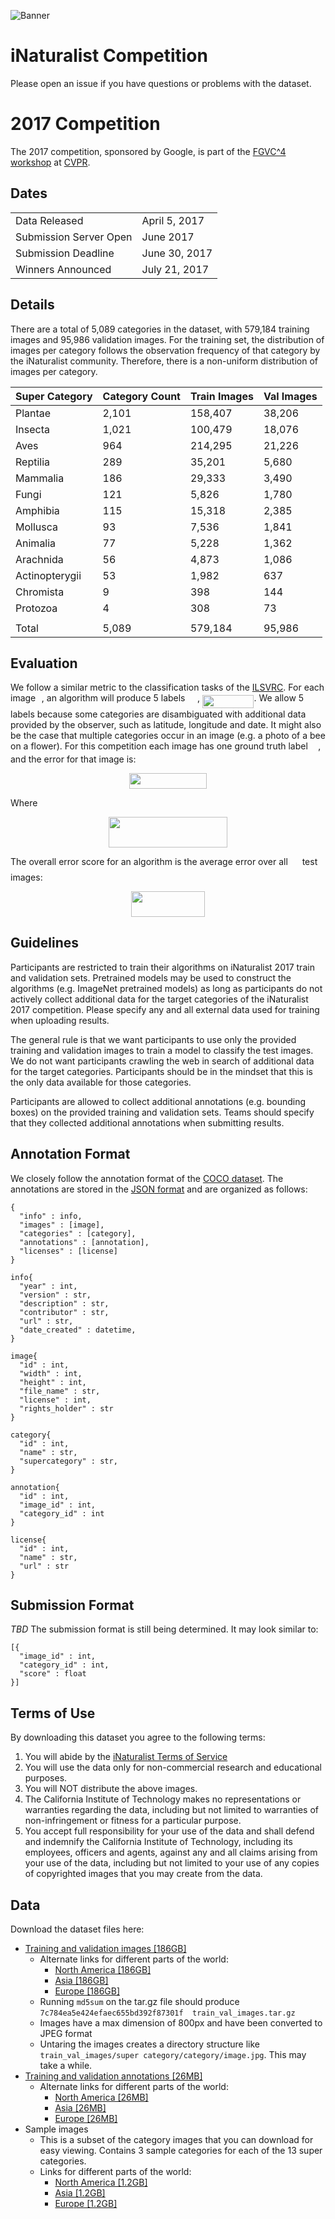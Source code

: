 ![Banner](https://rawgit.com/visipedia/inat_comp/master/assets/banner.jpg)

# iNaturalist Competition 
Please open an issue if you have questions or problems with the dataset.

# 2017 Competition
The 2017 competition, sponsored by Google, is part of the [FGVC^4 workshop](http://fgvc.org) at [CVPR](http://cvpr2017.thecvf.com/). 

## Dates
|||
|------|---------------|
Data Released|April 5, 2017|
Submission Server Open |June 2017|
Submission Deadline|June 30, 2017|
Winners Announced|July 21, 2017|

## Details

There are a total of 5,089 categories in the dataset, with 579,184 training images and 95,986 validation images. For the training set, the distribution of images per category follows the observation frequency of that category by the iNaturalist community. Therefore, there is a non-uniform distribution of images per category. 


| Super Category |	Category Count	| Train Images |	Val Images |
|------|---------------|-------------|---------------|
Plantae|2,101|158,407|38,206|
Insecta|1,021|100,479|18,076|
Aves|964|214,295|21,226|
Reptilia|289|35,201|5,680|
Mammalia|186|29,333|3,490|
Fungi|121|5,826|1,780|
Amphibia|115|15,318|2,385|
Mollusca|93|7,536|1,841|
Animalia|77|5,228|1,362|
Arachnida|56|4,873|1,086|
Actinopterygii|53|1,982|637|
Chromista|9|398|144|
Protozoa|4|308|73|
|||||
|Total|5,089|579,184|95,986|


## Evaluation
We follow a similar metric to the classification tasks of the [ILSVRC](http://image-net.org/challenges/LSVRC/2016/index#scene). For each image <img src="https://rawgit.com/visipedia/inat_comp/master/svgs/77a3b857d53fb44e33b53e4c8b68351a.svg?invert_in_darkmode" align=middle width=5.642109pt height=21.60213pt/>, an algorithm will produce 5 labels <img src="https://rawgit.com/visipedia/inat_comp/master/svgs/655bedbaf4a65f397b5041d0fdecde4c.svg?invert_in_darkmode" align=middle width=15.601905pt height=22.74591pt/>, <img src="https://rawgit.com/visipedia/inat_comp/master/svgs/6d0aa77223bd2246e5cdd2a422d9e584.svg?invert_in_darkmode" align=middle width=82.4274pt height=21.60213pt/>. We allow 5 labels because some categories are disambiguated with additional data provided by the observer, such as latitude, longitude and date. It might also be the case that multiple categories occur in an image (e.g. a photo of a bee on a flower). For this competition each image has one ground truth label <img src="https://rawgit.com/visipedia/inat_comp/master/svgs/681a37b53b66acbc455e39ca3e6f1c41.svg?invert_in_darkmode" align=middle width=12.444795pt height=14.10255pt/>, and the error for that image is:
<p align="center"><img src="https://rawgit.com/visipedia/inat_comp/master/svgs/7a42826f81c53c77e0fef3c827238d25.svg?invert_in_darkmode" align=middle width=123.403665pt height=24.865665pt/></p>
Where
<p align="center"><img src="https://rawgit.com/visipedia/inat_comp/master/svgs/1b5971b5eaf03547d39e224e9cb8bd43.svg?invert_in_darkmode" align=middle width=190.2021pt height=49.13139pt/></p>

The overall error score for an algorithm is the average error over all <img src="https://rawgit.com/visipedia/inat_comp/master/svgs/f9c4988898e7f532b9f826a75014ed3c.svg?invert_in_darkmode" align=middle width=14.94405pt height=22.38192pt/> test images:
<p align="center"><img src="https://rawgit.com/visipedia/inat_comp/master/svgs/444adcac0c7cbb4a8419ee1484625349.svg?invert_in_darkmode" align=middle width=118.05123pt height=41.069655pt/></p>

## Guidelines

Participants are restricted to train their algorithms on iNaturalist 2017 train and validation sets. Pretrained models may be used to construct the algorithms (e.g. ImageNet pretrained models) as long as participants do not actively collect additional data for the target categories of the iNaturalist 2017 competition. Please specify any and all external data used for training when uploading results.

The general rule is that we want participants to use only the provided training and validation images to train a model to classify the test images. We do not want participants crawling the web in search of additional data for the target categories. Participants should be in the mindset that this is the only data available for those categories.

Participants are allowed to collect additional annotations (e.g. bounding boxes) on the provided training and validation sets. Teams should specify that they collected additional annotations when submitting results. 

## Annotation Format
We closely follow the annotation format of the [COCO dataset](http://mscoco.org/dataset/#download). The annotations are stored in the [JSON format](http://www.json.org/) and are organized as follows:
```
{
  "info" : info,
  "images" : [image],
  "categories" : [category],
  "annotations" : [annotation],
  "licenses" : [license]
}  

info{
  "year" : int,
  "version" : str,
  "description" : str,
  "contributor" : str,
  "url" : str,
  "date_created" : datetime,
}

image{
  "id" : int,
  "width" : int,
  "height" : int,
  "file_name" : str,
  "license" : int,
  "rights_holder" : str
}

category{
  "id" : int,
  "name" : str,
  "supercategory" : str,
}

annotation{
  "id" : int,
  "image_id" : int,
  "category_id" : int
}

license{
  "id" : int,
  "name" : str,
  "url" : str
}
```

## Submission Format
*TBD*
The submission format is still being determined. It may look similar to:
```
[{
  "image_id" : int,
  "category_id" : int,
  "score" : float
}]
```

## Terms of Use

By downloading this dataset you agree to the following terms:

1. You will abide by the [iNaturalist Terms of Service](https://www.inaturalist.org/pages/terms)
2. You will use the data only for non-commercial research and educational purposes.
3. You will NOT distribute the above images.
4. The California Institute of Technology makes no representations or warranties regarding the data, including but not limited to warranties of non-infringement or fitness for a particular purpose.
5. You accept full responsibility for your use of the data and shall defend and indemnify the California Institute of Technology, including its employees, officers and agents, against any and all claims arising from your use of the data, including but not limited to your use of any copies of copyrighted images that you may create from the data.

## Data

Download the dataset files here:
  * [Training and validation images [186GB]](http://www.vision.caltech.edu/~gvanhorn/datasets/inaturalist/fgvc4_competition/train_val_images.tar.gz)
      * Alternate links for different parts of the world:
          * [North America [186GB]](https://storage.googleapis.com/us_inat_data/train_val/train_val_images.tar.gz)
          * [Asia [186GB]](https://storage.googleapis.com/asia_inat_data/train_val/train_val_images.tar.gz)
          * [Europe [186GB]](https://storage.googleapis.com/eu_inat_data/train_val/train_val_images.tar.gz)
      * Running `md5sum` on the tar.gz file should produce `7c784ea5e424efaec655bd392f87301f  train_val_images.tar.gz`
      * Images have a max dimension of 800px and have been converted to JPEG format
      * Untaring the images creates a directory structure like `train_val_images/super category/category/image.jpg`. This may take a while.
  * [Training and validation annotations [26MB]](http://www.vision.caltech.edu/~gvanhorn/datasets/inaturalist/fgvc4_competition/train_val2017.zip)
      * Alternate links for different parts of the world:
          * [North America [26MB]](https://storage.googleapis.com/us_inat_data/train_val/train_val2017.zip)
          * [Asia [26MB]](https://storage.googleapis.com/asia_inat_data/train_val/train_val2017.zip)
          * [Europe [26MB]](https://storage.googleapis.com/eu_inat_data/train_val/train_val2017.zip)
  * Sample images
      * This is a subset of the category images that you can download for easy viewing. Contains 3 sample categories for each of the 13 super categories.
      * Links for different parts of the world:
          * [North America [1.2GB]](https://storage.googleapis.com/us_inat_data/train_val/train_val_images_mini.tar.gz)
          * [Asia [1.2GB]](https://storage.googleapis.com/asia_inat_data/train_val/train_val_images_mini.tar.gz)
          * [Europe [1.2GB]](https://storage.googleapis.com/eu_inat_data/train_val/train_val_images_mini.tar.gz)
